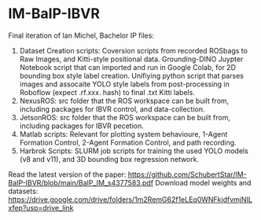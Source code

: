 # IM-BaIP-IBVR

Final iteration of Ian Michel, Bachelor IP files:
1) Dataset Creation scripts: Coversion scripts from recorded ROSbags to Raw Images, and Kitti-style positional data. Grounding-DINO Juypter Notebook script that can imported and run in Google Colab, for 2D bounding box style label creation. Unifiying python script that parses images and assocaite YOLO style labels from post-processing in Roboflow (expect .rf.xxx. hash) to final .txt Kitti labels.
2) NexusROS: src folder that the ROS workspace can be built from, including packages for IBVR control, and data-collection.
3) JetsonROS: src folder that the ROS workspace can be built from, including packages for IBVR pecetion.
4) Matlab scripts: Relevant for plotting system behavioure, 1-Agent Formation Control, 2-Agent Formation Control, and path recording.
5) Harbrok Scripts: SLURM job scripts for training the used YOLO models (v8 and v11), and 3D bounding box regression network.

Read the latest version of the paper: https://github.com/SchubertStar/IM-BaIP-IBVR/blob/main/BaIP_IM_s4377583.pdf
Download model weights and datasets: https://drive.google.com/drive/folders/1m2RemG62f1eLEq0WNFkjdfvmjNILxfep?usp=drive_link
